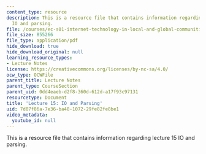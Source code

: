 ```yaml
---
content_type: resource
description: This is a resource file that contains information regarding lecture 15
  IO and parsing.
file: /courses/ec-s01-internet-technology-in-local-and-global-communities-spring-2005-summer-2005/7d07f86a7e36ba48107229fe82fe8be1_MITEC_S01S05_l15_io_parsing.pdf
file_size: 855266
file_type: application/pdf
hide_download: true
hide_download_original: null
learning_resource_types:
- Lecture Notes
license: https://creativecommons.org/licenses/by-nc-sa/4.0/
ocw_type: OCWFile
parent_title: Lecture Notes
parent_type: CourseSection
parent_uid: 0dd4eaeb-d2f8-360d-612d-a17f93c97131
resourcetype: Document
title: 'Lecture 15: IO and Parsing'
uid: 7d07f86a-7e36-ba48-1072-29fe82fe8be1
video_metadata:
  youtube_id: null
---
```

This is a resource file that contains information regarding lecture 15 IO and parsing.